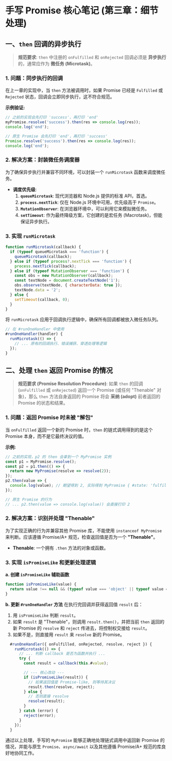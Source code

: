 # 手写 Promise 核心笔记 (第三章：细节处理)

## 一、`then` 回调的异步执行

> **规范要求**: `then` 中注册的 `onFulfilled` 和 `onRejected` 回调必须是 **异步执行** 的，通常应作为 **微任务 (Microtask)**。

### 1\. 问题：同步执行的回调

在上一章的实现中，当 `then` 方法被调用时，如果 Promise 已经是 `Fulfilled` 或 `Rejected` 状态，回调会立即同步执行，这不符合规范。

**示例验证:**

```javascript
// 之前的实现会先打印 'success'，再打印 'end'
myPromise.resolve('success').then(res => console.log(res));
console.log('end');

// 原生 Promise 会先打印 'end'，再打印 'success'
Promise.resolve('success').then(res => console.log(res));
console.log('end');
```

### 2\. 解决方案：封装微任务调度器

为了确保异步执行并兼容不同环境，可以封装一个 `runMicrotask` 函数来调度微任务。

  - **调度优先级**:
    1.  **`queueMicrotask`**: 现代浏览器和 Node.js 提供的标准 API，首选。
    2.  **`process.nextTick`**: 仅在 Node.js 环境中可用，优先级高于 `Promise`。
    3.  **`MutationObserver`**: 在浏览器环境中，可以利用它来模拟微任务。
    4.  **`setTimeout`**: 作为最终降级方案，它创建的是宏任务 (Macrotask)，但能保证异步执行。

### 3\. 实现 `runMicrotask`

```javascript
function runMicrotask(callback) {
  if (typeof queueMicrotask === 'function') {
    queueMicrotask(callback);
  } else if (typeof process?.nextTick === 'function') {
    process.nextTick(callback);
  } else if (typeof MutationObserver === 'function') {
    const obs = new MutationObserver(callback);
    const textNode = document.createTextNode('1');
    obs.observe(textNode, { characterData: true });
    textNode.data = '2';
  } else {
    setTimeout(callback, 0);
  }
}
```

将 `runMicrotask` 应用于回调执行逻辑中，确保所有回调都被放入微任务队列。

```javascript
// 在 #runOneHandler 中使用
#runOneHandler(handler) {
  runMicrotask(() => {
    // ... 原有的回调执行、错误捕获、穿透处理等逻辑
  });
}
```

## 二、处理 `then` 返回 Promise 的情况

> **规范要求 (Promise Resolution Procedure)**: 如果 `then` 的回调 (`onFulfilled` 或 `onRejected`) 返回一个 Promise (或任何 "Thenable" 对象)，那么 `then` 方法自身返回的 Promise 将会 **采纳 (adopt)** 前者返回的 Promise 的状态和结果。

### 1\. 问题：返回 Promise 时未被 "解包"

当 `onFulfilled` 返回一个新的 Promise 时，`then` 的链式调用得到的是这个 Promise 本身，而不是它最终决议的值。

**示例:**

```javascript
// 之前的实现，p2 的 then 会拿到一个 MyPromise 实例
const p1 = MyPromise.resolve();
const p2 = p1.then(() => {
  return new MyPromise(resolve => resolve(2));
});
p2.then(value => {
  console.log(value); // 期望得到 2, 实际得到 MyPromise { #state: 'fulfilled', #value: 2 }
});

// 原生 Promise 的行为
// ... p2.then(value => console.log(value)) 会直接打印 2
```

### 2\. 解决方案：识别并处理 "Thenable"

为了实现正确的行为并兼容其他 Promise 库，不能使用 `instanceof MyPromise` 来判断。应该遵循 Promise/A+ 规范，检查返回值是否为一个 **"Thenable"**。

  - **Thenable**: 一个拥有 `.then` 方法的对象或函数。

### 3\. 实现 `isPromiseLike` 和更新处理逻辑

**a. 创建 `isPromiseLike` 辅助函数**

```javascript
function isPromiseLike(value) {
  return value !== null && (typeof value === 'object' || typeof value === 'function') && typeof value.then === 'function';
}
```

**b. 更新 `#runOneHandler` 方法**
在执行完回调并获得返回值 `result` 后：

1.  用 `isPromiseLike` 判断 `result`。
2.  如果 `result` 是 "Thenable"，则调用 `result.then()`，并把当前 `then` 返回的新 Promise 的 `resolve` 和 `reject` 传进去，将控制权交接给 `result`。
3.  如果不是，则直接用 `result` 来 `resolve` 新的 Promise。

<!-- end list -->

```javascript
  #runOneHandler({ onFulfilled, onRejected, resolve, reject }) {
    runMicrotask(() => {
      // ... 判断 callback 是否为函数并执行 ...
      try {
        const result = callback(this.#value);

        // --- 核心改动 ---
        if (isPromiseLike(result)) {
          // 如果返回值是 Promise-like, 则等待其决议
          result.then(resolve, reject);
        } else {
          // 否则直接 resolve
          resolve(result);
        }
      } catch (error) {
        reject(error);
      }
    });
  }
```

通过以上处理，手写的 `MyPromise` 能够正确地处理链式调用中返回新 Promise 的情况，并能与原生 `Promise`、`async/await` 以及其他遵循 Promise/A+ 规范的库良好地协同工作。